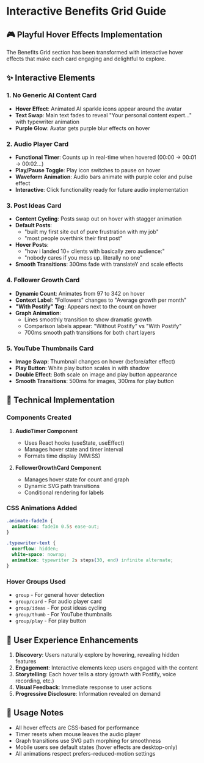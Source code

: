 # Interactive Benefits Grid Guide

## 🎮 Playful Hover Effects Implementation

The Benefits Grid section has been transformed with interactive hover effects that make each card engaging and delightful to explore.

## ✨ Interactive Elements

### 1. **No Generic AI Content Card**
- **Hover Effect**: Animated AI sparkle icons appear around the avatar
- **Text Swap**: Main text fades to reveal "Your personal content expert..." with typewriter animation
- **Purple Glow**: Avatar gets purple blur effects on hover

### 2. **Audio Player Card** 
- **Functional Timer**: Counts up in real-time when hovered (00:00 → 00:01 → 00:02...)
- **Play/Pause Toggle**: Play icon switches to pause on hover
- **Waveform Animation**: Audio bars animate with purple color and pulse effect
- **Interactive**: Click functionality ready for future audio implementation

### 3. **Post Ideas Card**
- **Content Cycling**: Posts swap out on hover with stagger animation
- **Default Posts**:
  - "built my first site out of pure frustration with my job"
  - "most people overthink their first post"
- **Hover Posts**:
  - "how i landed 10+ clients with basically zero audience:"
  - "nobody cares if you mess up. literally no one"
- **Smooth Transitions**: 300ms fade with translateY and scale effects

### 4. **Follower Growth Card**
- **Dynamic Count**: Animates from 97 to 342 on hover
- **Context Label**: "Followers" changes to "Average growth per month"
- **"With Postify" Tag**: Appears next to the count on hover
- **Graph Animation**: 
  - Lines smoothly transition to show dramatic growth
  - Comparison labels appear: "Without Postify" vs "With Postify"
  - 700ms smooth path transitions for both chart layers

### 5. **YouTube Thumbnails Card**
- **Image Swap**: Thumbnail changes on hover (before/after effect)
- **Play Button**: White play button scales in with shadow
- **Double Effect**: Both scale on image and play button appearance
- **Smooth Transitions**: 500ms for images, 300ms for play button

## 🎨 Technical Implementation

### Components Created
1. **AudioTimer Component**
   - Uses React hooks (useState, useEffect)
   - Manages hover state and timer interval
   - Formats time display (MM:SS)

2. **FollowerGrowthCard Component**
   - Manages hover state for count and graph
   - Dynamic SVG path transitions
   - Conditional rendering for labels

### CSS Animations Added
```css
.animate-fadeIn {
  animation: fadeIn 0.5s ease-out;
}

.typewriter-text {
  overflow: hidden;
  white-space: nowrap;
  animation: typewriter 2s steps(30, end) infinite alternate;
}
```

### Hover Groups Used
- `group` - For general hover detection
- `group/card` - For audio player card
- `group/ideas` - For post ideas cycling
- `group/thumb` - For YouTube thumbnails
- `group/play` - For play button

## 🚀 User Experience Enhancements

1. **Discovery**: Users naturally explore by hovering, revealing hidden features
2. **Engagement**: Interactive elements keep users engaged with the content
3. **Storytelling**: Each hover tells a story (growth with Postify, voice recording, etc.)
4. **Visual Feedback**: Immediate response to user actions
5. **Progressive Disclosure**: Information revealed on demand

## 📝 Usage Notes

- All hover effects are CSS-based for performance
- Timer resets when mouse leaves the audio player
- Graph transitions use SVG path morphing for smoothness
- Mobile users see default states (hover effects are desktop-only)
- All animations respect prefers-reduced-motion settings 